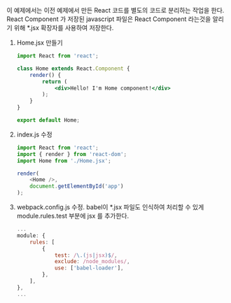 이 예제에서는 이전 예제에서 만든 React 코드를 별도의 코드로 분리하는 작업을 한다. React Component 가 저장된 javascript 파일은 React Component 라는것을 알리기 위해 *.jsx 확장자를 사용하여 저장한다.

1. Home.jsx 만들기

   ```jsx
   import React from 'react';
   
   class Home extends React.Component {
       render() {
           return (
               <div>Hello! I'm Home component!</div>
           );
       }
   }
   
   export default Home;
   ```

2. index.js 수정

   ```javascript
   import React from 'react';
   import { render } from 'react-dom';
   import Home from './Home.jsx';
   
   render(
       <Home />,
       document.getElementById('app')
   );
   ```



3. webpack.config.js 수정. babel이 *.jsx 파일도 인식하여 처리할 수 있게 module.rules.test 부분에 jsx 를 추가한다.

   ```javascript
   ...
   module: {
       rules: [
           {
               test: /\.(js|jsx)$/,
               exclude: /node_modules/,
               use: ['babel-loader'],
           },
       ],
   },
   ...
   ```

